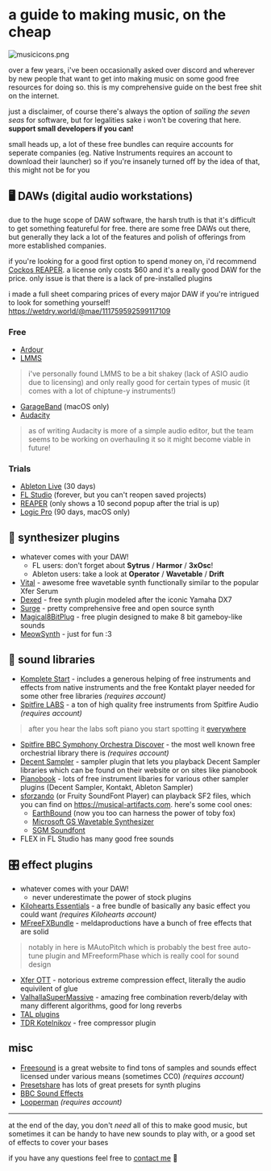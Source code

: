 # a guide to making music, on the cheap

![musicicons.png](/assets/blog_img/19022024-free-music-stuff/musicicons.png)

over a few years, i've been occasionally asked over discord and wherever by new 
people that want to get into making music on some good free resources for doing so.
this is my comprehensive guide on the best free shit on the internet.

just a disclaimer, of course there's always the option of *sailing the seven seas* for
software, but for legalities sake i won't be covering that here.
**support small developers if you can!**

small heads up, a lot of these free bundles can require accounts for seperate companies
(eg. Native Instruments requires an account to download their launcher) 
so if you're insanely turned off by the idea of that, this might not be for you

## 🖥️ DAWs (digital audio workstations)
due to the huge scope of DAW software, the harsh truth is that it's 
difficult to get something featureful for free. 
there are some free DAWs out there, but generally they lack a lot 
of the features and polish of offerings from more established companies.

if you're looking for a good first option to spend money on, i'd recommend 
[Cockos REAPER](https://www.reaper.fm/). a license only costs $60 and it's a really
good DAW for the price. only issue is that there is a lack of pre-installed plugins

i made a full sheet comparing prices of every major DAW if you're 
intrigued to look for something yourself! 
https://wetdry.world/@mae/111759592599117109

### Free
- [Ardour](https://ardour.org/)
- [LMMS](https://lmms.io/lsp/)
> i've personally found LMMS to be a bit shakey (lack of ASIO audio due to 
> licensing) and only really good for certain types of music (it comes 
> with a lot of chiptune-y instruments!)
- [GarageBand](https://www.apple.com/uk/mac/garageband/) (macOS only)
- [Audacity](https://www.audacityteam.org/)
> as of writing Audacity is more of a simple audio editor, but the team
> seems to be working on overhauling it so it might become viable in
> future! 

### Trials
- [Ableton Live](https://ableton.com/trial) (30 days)
- [FL Studio](https://www.image-line.com/fl-studio-download/) (forever, but you can't reopen saved projects)
- [REAPER](https://www.reaper.fm/) (only shows a 10 second popup after the trial is up)
- [Logic Pro](https://www.apple.com/uk/logic-pro/trial/) (90 days, macOS only)


## 🎹 synthesizer plugins

- whatever comes with your DAW!
  - FL users: don't forget about **Sytrus** / **Harmor** / **3xOsc**!
  - Ableton users: take a look at **Operator** / **Wavetable** / **Drift**
- [Vital](https://vital.audio) - awesome free wavetable synth functionally 
similar to the popular Xfer Serum
- [Dexed](https://asb2m10.github.io/dexed/) - free synth plugin modeled
after the iconic Yamaha DX7
- [Surge](https://surge-synthesizer.github.io/) - pretty comprehensive free
and open source synth
- [Magical8BitPlug](https://ymck.net/app/magical-8bit-plug-en) - free plugin designed
to make 8 bit gameboy-like sounds
- [MeowSynth](https://plugins4free.com/plugin/633/) - just for fun :3

## 🎺 sound libraries

- [Komplete Start](https://www.native-instruments.com/en/products/komplete/bundles/komplete-start/) - includes a generous helping of free instruments and effects from 
native instruments and the free Kontakt player needed for some other free 
libraries *(requires account)*
- [Spitfire LABS](https://labs.spitfireaudio.com/) - a ton of high quality 
free instruments from Spitfire Audio *(requires account)*
> after you hear the labs soft piano you start spotting it 
> [everywhere](https://www.youtube.com/watch?v=ivZ9wYvApRI)
- [Spitfire BBC Symphony Orchestra Discover](https://www.spitfireaudio.com/bbc-symphony-orchestra-discover) -
the most well known free orchestrial library there is *(requires account)*
- [Decent Sampler](https://www.decentsamples.com/product/decent-sampler-plugin/) - 
sampler plugin that lets you playback Decent Sampler libraries which can be found
on their website or on sites like pianobook
- [Pianobook](https://www.pianobook.co.uk) - lots of free instrument libaries
for various other sampler plugins (Decent Sampler, Kontakt, Ableton Sampler)
- [sforzando](https://www.plogue.com/products/sforzando.html) (or Fruity SoundFont Player) can playback SF2 files, 
which you can find on https://musical-artifacts.com. here's some cool ones:
  - [EarthBound](https://musical-artifacts.com/artifacts/210) (now you too can harness the power of toby fox)
  - [Microsoft GS Wavetable Synthesizer](https://musical-artifacts.com/artifacts/713)
  - [SGM Soundfont](https://musical-artifacts.com/artifacts/855)
- FLEX in FL Studio has many good free sounds

## 🎛️ effect plugins

- whatever comes with your DAW!
  - never underestimate the power of stock plugins
- [Kilohearts Essentials](https://kilohearts.com/products/kilohearts_essentials) - 
a free bundle of basically any basic effect you could want *(requires Kilohearts account)*
- [MFreeFXBundle](https://www.meldaproduction.com/MFreeFXBundle) - meldaproductions 
have a bunch of free effects that are solid
> notably in here is MAutoPitch which is probably the best free auto-tune plugin
> and MFreeformPhase which is really cool for sound design
- [Xfer OTT](https://xferrecords.com/freeware) - notorious extreme compression
effect, literally the audio equivilent of glue
- [ValhallaSuperMassive](https://valhalladsp.com/shop/reverb/valhalla-supermassive/) - amazing free combination reverb/delay with many different algorithms, good for long reverbs
- [TAL plugins](https://tal-software.com/products)
- [TDR Kotelnikov](https://www.tokyodawn.net/tdr-kotelnikov/) - free compressor plugin


## misc
- [Freesound](https://freesound.org/) is a great website to find tons of samples
and sounds effect licensed under various means (sometimes CC0) *(requires account)*
- [Presetshare](https://presetshare.com/) has lots of great presets for synth plugins
- [BBC Sound Effects](https://sound-effects.bbcrewind.co.uk/)
- [Looperman](https://www.looperman.com/) *(requires account)*
---

at the end of the day, you don't *need* all of this to make good music, but
sometimes it can be handy to have new sounds to play with, or a good set of effects
to cover your bases

if you have any questions feel free to [contact me](/contact) 💜